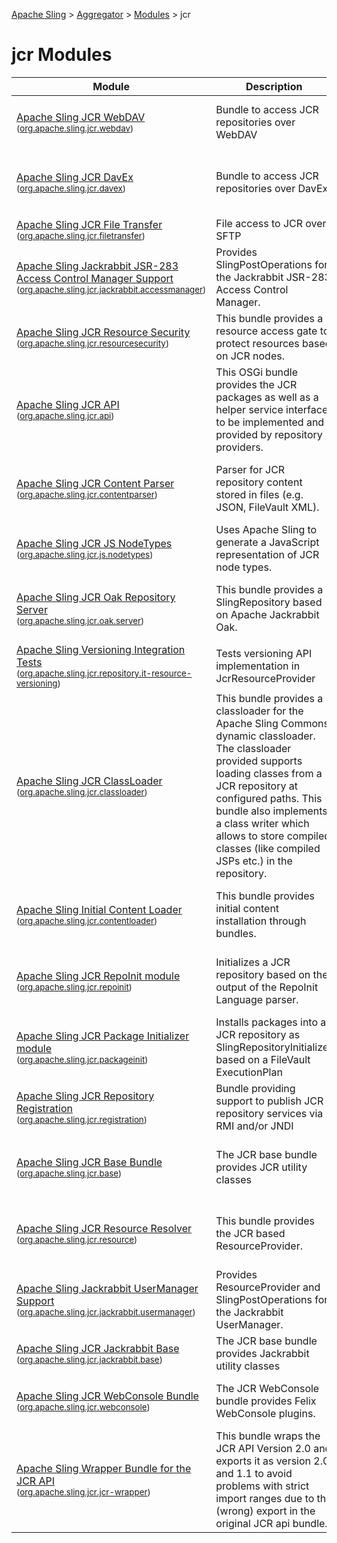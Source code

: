 [Apache Sling](https://sling.apache.org) > [Aggregator](https://github.com/apache/sling-aggregator/) > [Modules](https://github.com/apache/sling-aggregator/blob/master/docs/modules.md) > jcr
# jcr Modules

| Module | Description | Module&nbsp;Status | Pull&nbsp;Requests |
|---    |---    |---    |---    |
| [Apache Sling JCR WebDAV](https://github.com/apache/sling-org-apache-sling-jcr-webdav) <br/> <small>([org.apache.sling.jcr.webdav](https://search.maven.org/#search%7Cga%7C1%7Cg%3A%22org.apache.sling%22%20a%3A%22org.apache.sling.jcr.webdavD%22))</small> |          Bundle to access JCR repositories over WebDAV      | &#32;[![jcr](https://sling.apache.org/badges/group-jcr.svg)](https://github.com/apache/sling-aggregator/blob/master/docs/group/jcr.md)&#32;[![Maven Central](https://maven-badges.herokuapp.com/maven-central/org.apache.sling/org.apache.sling.jcr.webdav/badge.svg)](https://search.maven.org/#search%7Cga%7C1%7Cg%3A%22org.apache.sling%22%20a%3A%22org.apache.sling.jcr.webdav%22)&#32;[![Build Status](https://builds.apache.org/buildStatus/icon?job=Sling/sling-org-apache-sling-jcr-webdav/master)](https://builds.apache.org/job/Sling/job/sling-org-apache-sling-jcr-webdav/job/master) | &#32;[![Pull Requests](https://img.shields.io/github/issues-pr/apache/sling-org-apache-sling-jcr-webdav.svg)](https://github.com/apache/sling-org-apache-sling-jcr-webdav/pulls) |
| [Apache Sling JCR DavEx](https://github.com/apache/sling-org-apache-sling-jcr-davex) <br/> <small>([org.apache.sling.jcr.davex](https://search.maven.org/#search%7Cga%7C1%7Cg%3A%22org.apache.sling%22%20a%3A%22org.apache.sling.jcr.davexD%22))</small> |          Bundle to access JCR repositories over DavEx      | &#32;[![jcr](https://sling.apache.org/badges/group-jcr.svg)](https://github.com/apache/sling-aggregator/blob/master/docs/group/jcr.md)&#32;[![Maven Central](https://maven-badges.herokuapp.com/maven-central/org.apache.sling/org.apache.sling.jcr.davex/badge.svg)](https://search.maven.org/#search%7Cga%7C1%7Cg%3A%22org.apache.sling%22%20a%3A%22org.apache.sling.jcr.davex%22)&#32;[![Test Status](https://img.shields.io/jenkins/t/https/builds.apache.org/job/Sling/job/sling-org-apache-sling-jcr-davex/job/master.svg?longCache=true)](https://builds.apache.org/job/Sling/job/sling-org-apache-sling-jcr-davex/job/master/test_results_analyzer/)&#32;[![Build Status](https://builds.apache.org/buildStatus/icon?job=Sling/sling-org-apache-sling-jcr-davex/master)](https://builds.apache.org/job/Sling/job/sling-org-apache-sling-jcr-davex/job/master) | &#32;[![Pull Requests](https://img.shields.io/github/issues-pr/apache/sling-org-apache-sling-jcr-davex.svg)](https://github.com/apache/sling-org-apache-sling-jcr-davex/pulls) |
| [Apache Sling JCR File Transfer](https://github.com/apache/sling-org-apache-sling-jcr-filetransfer) <br/> <small>([org.apache.sling.jcr.filetransfer](https://search.maven.org/#search%7Cga%7C1%7Cg%3A%22org.apache.sling%22%20a%3A%22org.apache.sling.jcr.filetransferD%22))</small> | File access to JCR over SFTP | &#32;[![jcr](https://sling.apache.org/badges/group-jcr.svg)](https://github.com/apache/sling-aggregator/blob/master/docs/group/jcr.md)&#32;[![Build Status](https://builds.apache.org/buildStatus/icon?job=Sling/sling-org-apache-sling-jcr-filetransfer/master)](https://builds.apache.org/job/Sling/job/sling-org-apache-sling-jcr-filetransfer/job/master) | &#32;[![Pull Requests](https://img.shields.io/github/issues-pr/apache/sling-org-apache-sling-jcr-filetransfer.svg)](https://github.com/apache/sling-org-apache-sling-jcr-filetransfer/pulls) |
| [Apache Sling Jackrabbit JSR-283 Access Control Manager Support](https://github.com/apache/sling-org-apache-sling-jcr-jackrabbit-accessmanager) <br/> <small>([org.apache.sling.jcr.jackrabbit.accessmanager](https://search.maven.org/#search%7Cga%7C1%7Cg%3A%22org.apache.sling%22%20a%3A%22org.apache.sling.jcr.jackrabbit.accessmanagerD%22))</small> |          Provides SlingPostOperations for the Jackrabbit JSR-283 Access Control Manager.      | &#32;[![jcr](https://sling.apache.org/badges/group-jcr.svg)](https://github.com/apache/sling-aggregator/blob/master/docs/group/jcr.md)&#32;[![Maven Central](https://maven-badges.herokuapp.com/maven-central/org.apache.sling/org.apache.sling.jcr.jackrabbit.accessmanager/badge.svg)](https://search.maven.org/#search%7Cga%7C1%7Cg%3A%22org.apache.sling%22%20a%3A%22org.apache.sling.jcr.jackrabbit.accessmanager%22)&#32;[![Test Status](https://img.shields.io/jenkins/t/https/builds.apache.org/job/Sling/job/sling-org-apache-sling-jcr-jackrabbit-accessmanager/job/master.svg?longCache=true)](https://builds.apache.org/job/Sling/job/sling-org-apache-sling-jcr-jackrabbit-accessmanager/job/master/test_results_analyzer/)&#32;[![Build Status](https://builds.apache.org/buildStatus/icon?job=Sling/sling-org-apache-sling-jcr-jackrabbit-accessmanager/master)](https://builds.apache.org/job/Sling/job/sling-org-apache-sling-jcr-jackrabbit-accessmanager/job/master) | &#32;[![Pull Requests](https://img.shields.io/github/issues-pr/apache/sling-org-apache-sling-jcr-jackrabbit-accessmanager.svg)](https://github.com/apache/sling-org-apache-sling-jcr-jackrabbit-accessmanager/pulls) |
| [Apache Sling JCR Resource Security](https://github.com/apache/sling-org-apache-sling-jcr-resourcesecurity) <br/> <small>([org.apache.sling.jcr.resourcesecurity](https://search.maven.org/#search%7Cga%7C1%7Cg%3A%22org.apache.sling%22%20a%3A%22org.apache.sling.jcr.resourcesecurityD%22))</small> |          This bundle provides a resource access gate to protect resources based on JCR nodes.      | &#32;[![jcr](https://sling.apache.org/badges/group-jcr.svg)](https://github.com/apache/sling-aggregator/blob/master/docs/group/jcr.md)&#32;[![contrib](https://sling.apache.org/badges/status-contrib.svg)](https://github.com/apache/sling-aggregator/blob/master/docs/status/contrib.md)&#32;[![Maven Central](https://maven-badges.herokuapp.com/maven-central/org.apache.sling/org.apache.sling.jcr.resourcesecurity/badge.svg)](https://search.maven.org/#search%7Cga%7C1%7Cg%3A%22org.apache.sling%22%20a%3A%22org.apache.sling.jcr.resourcesecurity%22)&#32;[![Build Status](https://builds.apache.org/buildStatus/icon?job=Sling/sling-org-apache-sling-jcr-resourcesecurity/master)](https://builds.apache.org/job/Sling/job/sling-org-apache-sling-jcr-resourcesecurity/job/master) | &#32;[![Pull Requests](https://img.shields.io/github/issues-pr/apache/sling-org-apache-sling-jcr-resourcesecurity.svg)](https://github.com/apache/sling-org-apache-sling-jcr-resourcesecurity/pulls) |
| [Apache Sling JCR API](https://github.com/apache/sling-org-apache-sling-jcr-api) <br/> <small>([org.apache.sling.jcr.api](https://search.maven.org/#search%7Cga%7C1%7Cg%3A%22org.apache.sling%22%20a%3A%22org.apache.sling.jcr.apiD%22))</small> |          This OSGi bundle provides the JCR packages as         well as a helper service interface to be implemented and         provided by repository providers.      | &#32;[![jcr](https://sling.apache.org/badges/group-jcr.svg)](https://github.com/apache/sling-aggregator/blob/master/docs/group/jcr.md)&#32;[![Maven Central](https://maven-badges.herokuapp.com/maven-central/org.apache.sling/org.apache.sling.jcr.api/badge.svg)](https://search.maven.org/#search%7Cga%7C1%7Cg%3A%22org.apache.sling%22%20a%3A%22org.apache.sling.jcr.api%22)&#32;[![Build Status](https://builds.apache.org/buildStatus/icon?job=Sling/sling-org-apache-sling-jcr-api/master)](https://builds.apache.org/job/Sling/job/sling-org-apache-sling-jcr-api/job/master) | &#32;[![Pull Requests](https://img.shields.io/github/issues-pr/apache/sling-org-apache-sling-jcr-api.svg)](https://github.com/apache/sling-org-apache-sling-jcr-api/pulls) |
| [Apache Sling JCR Content Parser](https://github.com/apache/sling-org-apache-sling-jcr-contentparser) <br/> <small>([org.apache.sling.jcr.contentparser](https://search.maven.org/#search%7Cga%7C1%7Cg%3A%22org.apache.sling%22%20a%3A%22org.apache.sling.jcr.contentparserD%22))</small> |          Parser for JCR repository content stored in files (e.g. JSON, FileVault XML).      | &#32;[![jcr](https://sling.apache.org/badges/group-jcr.svg)](https://github.com/apache/sling-aggregator/blob/master/docs/group/jcr.md)&#32;[![Maven Central](https://maven-badges.herokuapp.com/maven-central/org.apache.sling/org.apache.sling.jcr.contentparser/badge.svg)](https://search.maven.org/#search%7Cga%7C1%7Cg%3A%22org.apache.sling%22%20a%3A%22org.apache.sling.jcr.contentparser%22)&#32;[![Test Status](https://img.shields.io/jenkins/t/https/builds.apache.org/job/Sling/job/sling-org-apache-sling-jcr-contentparser/job/master.svg?longCache=true)](https://builds.apache.org/job/Sling/job/sling-org-apache-sling-jcr-contentparser/job/master/test_results_analyzer/)&#32;[![Build Status](https://builds.apache.org/buildStatus/icon?job=Sling/sling-org-apache-sling-jcr-contentparser/master)](https://builds.apache.org/job/Sling/job/sling-org-apache-sling-jcr-contentparser/job/master) | &#32;[![Pull Requests](https://img.shields.io/github/issues-pr/apache/sling-org-apache-sling-jcr-contentparser.svg)](https://github.com/apache/sling-org-apache-sling-jcr-contentparser/pulls) |
| [Apache Sling JCR JS NodeTypes](https://github.com/apache/sling-org-apache-sling-jcr-js-nodetypes) <br/> <small>([org.apache.sling.jcr.js.nodetypes](https://search.maven.org/#search%7Cga%7C1%7Cg%3A%22org.apache.sling%22%20a%3A%22org.apache.sling.jcr.js.nodetypesD%22))</small> |  	Uses Apache Sling to generate a JavaScript representation of JCR node types.      | &#32;[![jcr](https://sling.apache.org/badges/group-jcr.svg)](https://github.com/apache/sling-aggregator/blob/master/docs/group/jcr.md)&#32;[![contrib](https://sling.apache.org/badges/status-contrib.svg)](https://github.com/apache/sling-aggregator/blob/master/docs/status/contrib.md)&#32;[![Test Status](https://img.shields.io/jenkins/t/https/builds.apache.org/job/Sling/job/sling-org-apache-sling-jcr-js-nodetypes/job/master.svg?longCache=true)](https://builds.apache.org/job/Sling/job/sling-org-apache-sling-jcr-js-nodetypes/job/master/test_results_analyzer/)&#32;[![Build Status](https://builds.apache.org/buildStatus/icon?job=Sling/sling-org-apache-sling-jcr-js-nodetypes/master)](https://builds.apache.org/job/Sling/job/sling-org-apache-sling-jcr-js-nodetypes/job/master) | &#32;[![Pull Requests](https://img.shields.io/github/issues-pr/apache/sling-org-apache-sling-jcr-js-nodetypes.svg)](https://github.com/apache/sling-org-apache-sling-jcr-js-nodetypes/pulls) |
| [Apache Sling JCR Oak Repository Server](https://github.com/apache/sling-org-apache-sling-jcr-oak-server) <br/> <small>([org.apache.sling.jcr.oak.server](https://search.maven.org/#search%7Cga%7C1%7Cg%3A%22org.apache.sling%22%20a%3A%22org.apache.sling.jcr.oak.serverD%22))</small> | This bundle provides a SlingRepository based on Apache Jackrabbit Oak. | &#32;[![jcr](https://sling.apache.org/badges/group-jcr.svg)](https://github.com/apache/sling-aggregator/blob/master/docs/group/jcr.md)&#32;[![Maven Central](https://maven-badges.herokuapp.com/maven-central/org.apache.sling/org.apache.sling.jcr.oak.server/badge.svg)](https://search.maven.org/#search%7Cga%7C1%7Cg%3A%22org.apache.sling%22%20a%3A%22org.apache.sling.jcr.oak.server%22)&#32;[![Test Status](https://img.shields.io/jenkins/t/https/builds.apache.org/job/Sling/job/sling-org-apache-sling-jcr-oak-server/job/master.svg?longCache=true)](https://builds.apache.org/job/Sling/job/sling-org-apache-sling-jcr-oak-server/job/master/test_results_analyzer/)&#32;[![Build Status](https://builds.apache.org/buildStatus/icon?job=Sling/sling-org-apache-sling-jcr-oak-server/master)](https://builds.apache.org/job/Sling/job/sling-org-apache-sling-jcr-oak-server/job/master) | &#32;[![Pull Requests](https://img.shields.io/github/issues-pr/apache/sling-org-apache-sling-jcr-oak-server.svg)](https://github.com/apache/sling-org-apache-sling-jcr-oak-server/pulls) |
| [Apache Sling Versioning Integration Tests](https://github.com/apache/sling-org-apache-sling-jcr-repository-it-resource-versioning) <br/> <small>([org.apache.sling.jcr.repository.it-resource-versioning](https://search.maven.org/#search%7Cga%7C1%7Cg%3A%22org.apache.sling%22%20a%3A%22org.apache.sling.jcr.repository.it-resource-versioningD%22))</small> | Tests versioning API implementation in JcrResourceProvider | &#32;[![jcr](https://sling.apache.org/badges/group-jcr.svg)](https://github.com/apache/sling-aggregator/blob/master/docs/group/jcr.md)&#32;[![Test Status](https://img.shields.io/jenkins/t/https/builds.apache.org/job/Sling/job/sling-org-apache-sling-jcr-repository-it-resource-versioning/job/master.svg?longCache=true)](https://builds.apache.org/job/Sling/job/sling-org-apache-sling-jcr-repository-it-resource-versioning/job/master/test_results_analyzer/)&#32;[![Build Status](https://builds.apache.org/buildStatus/icon?job=Sling/sling-org-apache-sling-jcr-repository-it-resource-versioning/master)](https://builds.apache.org/job/Sling/job/sling-org-apache-sling-jcr-repository-it-resource-versioning/job/master) | &#32;[![Pull Requests](https://img.shields.io/github/issues-pr/apache/sling-org-apache-sling-jcr-repository-it-resource-versioning.svg)](https://github.com/apache/sling-org-apache-sling-jcr-repository-it-resource-versioning/pulls) |
| [Apache Sling JCR ClassLoader](https://github.com/apache/sling-org-apache-sling-jcr-classloader) <br/> <small>([org.apache.sling.jcr.classloader](https://search.maven.org/#search%7Cga%7C1%7Cg%3A%22org.apache.sling%22%20a%3A%22org.apache.sling.jcr.classloaderD%22))</small> |          This bundle provides a classloader for the Apache Sling Commons         dynamic classloader. The classloader provided supports loading         classes from a JCR repository at configured paths. This bundle         also implements a class writer which allows to store compiled         classes (like compiled JSPs etc.) in the repository.      | &#32;[![jcr](https://sling.apache.org/badges/group-jcr.svg)](https://github.com/apache/sling-aggregator/blob/master/docs/group/jcr.md)&#32;[![Maven Central](https://maven-badges.herokuapp.com/maven-central/org.apache.sling/org.apache.sling.jcr.classloader/badge.svg)](https://search.maven.org/#search%7Cga%7C1%7Cg%3A%22org.apache.sling%22%20a%3A%22org.apache.sling.jcr.classloader%22)&#32;[![Build Status](https://builds.apache.org/buildStatus/icon?job=Sling/sling-org-apache-sling-jcr-classloader/master)](https://builds.apache.org/job/Sling/job/sling-org-apache-sling-jcr-classloader/job/master) | &#32;[![Pull Requests](https://img.shields.io/github/issues-pr/apache/sling-org-apache-sling-jcr-classloader.svg)](https://github.com/apache/sling-org-apache-sling-jcr-classloader/pulls) |
| [Apache Sling Initial Content Loader](https://github.com/apache/sling-org-apache-sling-jcr-contentloader) <br/> <small>([org.apache.sling.jcr.contentloader](https://search.maven.org/#search%7Cga%7C1%7Cg%3A%22org.apache.sling%22%20a%3A%22org.apache.sling.jcr.contentloaderD%22))</small> | This bundle provides initial content installation through bundles. | &#32;[![jcr](https://sling.apache.org/badges/group-jcr.svg)](https://github.com/apache/sling-aggregator/blob/master/docs/group/jcr.md)&#32;[![Maven Central](https://maven-badges.herokuapp.com/maven-central/org.apache.sling/org.apache.sling.jcr.contentloader/badge.svg)](https://search.maven.org/#search%7Cga%7C1%7Cg%3A%22org.apache.sling%22%20a%3A%22org.apache.sling.jcr.contentloader%22)&#32;[![Test Status](https://img.shields.io/jenkins/t/https/builds.apache.org/job/Sling/job/sling-org-apache-sling-jcr-contentloader/job/master.svg?longCache=true)](https://builds.apache.org/job/Sling/job/sling-org-apache-sling-jcr-contentloader/job/master/test_results_analyzer/)&#32;[![Build Status](https://builds.apache.org/buildStatus/icon?job=Sling/sling-org-apache-sling-jcr-contentloader/master)](https://builds.apache.org/job/Sling/job/sling-org-apache-sling-jcr-contentloader/job/master) | &#32;[![Pull Requests](https://img.shields.io/github/issues-pr/apache/sling-org-apache-sling-jcr-contentloader.svg)](https://github.com/apache/sling-org-apache-sling-jcr-contentloader/pulls) |
| [Apache Sling JCR RepoInit module](https://github.com/apache/sling-org-apache-sling-jcr-repoinit) <br/> <small>([org.apache.sling.jcr.repoinit](https://search.maven.org/#search%7Cga%7C1%7Cg%3A%22org.apache.sling%22%20a%3A%22org.apache.sling.jcr.repoinitD%22))</small> |  	  Initializes a JCR repository based on the output 	  of the RepoInit Language parser.    | &#32;[![jcr](https://sling.apache.org/badges/group-jcr.svg)](https://github.com/apache/sling-aggregator/blob/master/docs/group/jcr.md)&#32;[![Maven Central](https://maven-badges.herokuapp.com/maven-central/org.apache.sling/org.apache.sling.jcr.repoinit/badge.svg)](https://search.maven.org/#search%7Cga%7C1%7Cg%3A%22org.apache.sling%22%20a%3A%22org.apache.sling.jcr.repoinit%22)&#32;[![Test Status](https://img.shields.io/jenkins/t/https/builds.apache.org/job/Sling/job/sling-org-apache-sling-jcr-repoinit/job/master.svg?longCache=true)](https://builds.apache.org/job/Sling/job/sling-org-apache-sling-jcr-repoinit/job/master/test_results_analyzer/)&#32;[![Build Status](https://builds.apache.org/buildStatus/icon?job=Sling/sling-org-apache-sling-jcr-repoinit/master)](https://builds.apache.org/job/Sling/job/sling-org-apache-sling-jcr-repoinit/job/master) | &#32;[![Pull Requests](https://img.shields.io/github/issues-pr/apache/sling-org-apache-sling-jcr-repoinit.svg)](https://github.com/apache/sling-org-apache-sling-jcr-repoinit/pulls) |
| [Apache Sling JCR Package Initializer module](https://github.com/apache/sling-org-apache-sling-jcr-packageinit) <br/> <small>([org.apache.sling.jcr.packageinit](https://search.maven.org/#search%7Cga%7C1%7Cg%3A%22org.apache.sling%22%20a%3A%22org.apache.sling.jcr.packageinitD%22))</small> |  	  Installs packages into a JCR repository as SlingRepositoryInitializer based on a FileVault ExecutionPlan    | &#32;[![jcr](https://sling.apache.org/badges/group-jcr.svg)](https://github.com/apache/sling-aggregator/blob/master/docs/group/jcr.md)&#32;[![Test Status](https://img.shields.io/jenkins/t/https/builds.apache.org/job/Sling/job/sling-org-apache-sling-jcr-packageinit/job/master.svg?longCache=true)](https://builds.apache.org/job/Sling/job/sling-org-apache-sling-jcr-packageinit/job/master/test_results_analyzer/)&#32;[![Build Status](https://builds.apache.org/buildStatus/icon?job=Sling/sling-org-apache-sling-jcr-packageinit/master)](https://builds.apache.org/job/Sling/job/sling-org-apache-sling-jcr-packageinit/job/master) | &#32;[![Pull Requests](https://img.shields.io/github/issues-pr/apache/sling-org-apache-sling-jcr-packageinit.svg)](https://github.com/apache/sling-org-apache-sling-jcr-packageinit/pulls) |
| [Apache Sling JCR Repository Registration](https://github.com/apache/sling-org-apache-sling-jcr-registration) <br/> <small>([org.apache.sling.jcr.registration](https://search.maven.org/#search%7Cga%7C1%7Cg%3A%22org.apache.sling%22%20a%3A%22org.apache.sling.jcr.registrationD%22))</small> |          Bundle providing support to publish JCR repository services via RMI and/or JNDI      | &#32;[![jcr](https://sling.apache.org/badges/group-jcr.svg)](https://github.com/apache/sling-aggregator/blob/master/docs/group/jcr.md)&#32;[![Maven Central](https://maven-badges.herokuapp.com/maven-central/org.apache.sling/org.apache.sling.jcr.registration/badge.svg)](https://search.maven.org/#search%7Cga%7C1%7Cg%3A%22org.apache.sling%22%20a%3A%22org.apache.sling.jcr.registration%22)&#32;[![Build Status](https://builds.apache.org/buildStatus/icon?job=Sling/sling-org-apache-sling-jcr-registration/master)](https://builds.apache.org/job/Sling/job/sling-org-apache-sling-jcr-registration/job/master) | &#32;[![Pull Requests](https://img.shields.io/github/issues-pr/apache/sling-org-apache-sling-jcr-registration.svg)](https://github.com/apache/sling-org-apache-sling-jcr-registration/pulls) |
| [Apache Sling JCR Base Bundle](https://github.com/apache/sling-org-apache-sling-jcr-base) <br/> <small>([org.apache.sling.jcr.base](https://search.maven.org/#search%7Cga%7C1%7Cg%3A%22org.apache.sling%22%20a%3A%22org.apache.sling.jcr.baseD%22))</small> |  		The JCR base bundle provides JCR utility classes      | &#32;[![jcr](https://sling.apache.org/badges/group-jcr.svg)](https://github.com/apache/sling-aggregator/blob/master/docs/group/jcr.md)&#32;[![Maven Central](https://maven-badges.herokuapp.com/maven-central/org.apache.sling/org.apache.sling.jcr.base/badge.svg)](https://search.maven.org/#search%7Cga%7C1%7Cg%3A%22org.apache.sling%22%20a%3A%22org.apache.sling.jcr.base%22)&#32;[![Test Status](https://img.shields.io/jenkins/t/https/builds.apache.org/job/Sling/job/sling-org-apache-sling-jcr-base/job/master.svg?longCache=true)](https://builds.apache.org/job/Sling/job/sling-org-apache-sling-jcr-base/job/master/test_results_analyzer/)&#32;[![Build Status](https://builds.apache.org/buildStatus/icon?job=Sling/sling-org-apache-sling-jcr-base/master)](https://builds.apache.org/job/Sling/job/sling-org-apache-sling-jcr-base/job/master) | &#32;[![Pull Requests](https://img.shields.io/github/issues-pr/apache/sling-org-apache-sling-jcr-base.svg)](https://github.com/apache/sling-org-apache-sling-jcr-base/pulls) |
| [Apache Sling JCR Resource Resolver](https://github.com/apache/sling-org-apache-sling-jcr-resource) <br/> <small>([org.apache.sling.jcr.resource](https://search.maven.org/#search%7Cga%7C1%7Cg%3A%22org.apache.sling%22%20a%3A%22org.apache.sling.jcr.resourceD%22))</small> |          This bundle provides the JCR based ResourceProvider.      | &#32;[![jcr](https://sling.apache.org/badges/group-jcr.svg)](https://github.com/apache/sling-aggregator/blob/master/docs/group/jcr.md)&#32;[![Maven Central](https://maven-badges.herokuapp.com/maven-central/org.apache.sling/org.apache.sling.jcr.resource/badge.svg)](https://search.maven.org/#search%7Cga%7C1%7Cg%3A%22org.apache.sling%22%20a%3A%22org.apache.sling.jcr.resource%22)&#32;[![Test Status](https://img.shields.io/jenkins/t/https/builds.apache.org/job/Sling/job/sling-org-apache-sling-jcr-resource/job/master.svg?longCache=true)](https://builds.apache.org/job/Sling/job/sling-org-apache-sling-jcr-resource/job/master/test_results_analyzer/)&#32;[![Build Status](https://builds.apache.org/buildStatus/icon?job=Sling/sling-org-apache-sling-jcr-resource/master)](https://builds.apache.org/job/Sling/job/sling-org-apache-sling-jcr-resource/job/master) | &#32;[![Pull Requests](https://img.shields.io/github/issues-pr/apache/sling-org-apache-sling-jcr-resource.svg)](https://github.com/apache/sling-org-apache-sling-jcr-resource/pulls) |
| [Apache Sling Jackrabbit UserManager Support](https://github.com/apache/sling-org-apache-sling-jcr-jackrabbit-usermanager) <br/> <small>([org.apache.sling.jcr.jackrabbit.usermanager](https://search.maven.org/#search%7Cga%7C1%7Cg%3A%22org.apache.sling%22%20a%3A%22org.apache.sling.jcr.jackrabbit.usermanagerD%22))</small> |          Provides ResourceProvider and SlingPostOperations for the Jackrabbit         UserManager.      | &#32;[![jcr](https://sling.apache.org/badges/group-jcr.svg)](https://github.com/apache/sling-aggregator/blob/master/docs/group/jcr.md)&#32;[![Maven Central](https://maven-badges.herokuapp.com/maven-central/org.apache.sling/org.apache.sling.jcr.jackrabbit.usermanager/badge.svg)](https://search.maven.org/#search%7Cga%7C1%7Cg%3A%22org.apache.sling%22%20a%3A%22org.apache.sling.jcr.jackrabbit.usermanager%22)&#32;[![Build Status](https://builds.apache.org/buildStatus/icon?job=Sling/sling-org-apache-sling-jcr-jackrabbit-usermanager/master)](https://builds.apache.org/job/Sling/job/sling-org-apache-sling-jcr-jackrabbit-usermanager/job/master) | &#32;[![Pull Requests](https://img.shields.io/github/issues-pr/apache/sling-org-apache-sling-jcr-jackrabbit-usermanager.svg)](https://github.com/apache/sling-org-apache-sling-jcr-jackrabbit-usermanager/pulls) |
| [Apache Sling JCR Jackrabbit Base](https://github.com/apache/sling-org-apache-sling-jcr-jackrabbit-base) <br/> <small>([org.apache.sling.jcr.jackrabbit.base](https://search.maven.org/#search%7Cga%7C1%7Cg%3A%22org.apache.sling%22%20a%3A%22org.apache.sling.jcr.jackrabbit.baseD%22))</small> |  		The JCR base bundle provides Jackrabbit utility classes      | &#32;[![jcr](https://sling.apache.org/badges/group-jcr.svg)](https://github.com/apache/sling-aggregator/blob/master/docs/group/jcr.md)&#32;[![Build Status](https://builds.apache.org/buildStatus/icon?job=Sling/sling-org-apache-sling-jcr-jackrabbit-base/master)](https://builds.apache.org/job/Sling/job/sling-org-apache-sling-jcr-jackrabbit-base/job/master) | &#32;[![Pull Requests](https://img.shields.io/github/issues-pr/apache/sling-org-apache-sling-jcr-jackrabbit-base.svg)](https://github.com/apache/sling-org-apache-sling-jcr-jackrabbit-base/pulls) |
| [Apache Sling JCR WebConsole Bundle](https://github.com/apache/sling-org-apache-sling-jcr-webconsole) <br/> <small>([org.apache.sling.jcr.webconsole](https://search.maven.org/#search%7Cga%7C1%7Cg%3A%22org.apache.sling%22%20a%3A%22org.apache.sling.jcr.webconsoleD%22))</small> |          The JCR WebConsole bundle provides Felix WebConsole plugins.      | &#32;[![jcr](https://sling.apache.org/badges/group-jcr.svg)](https://github.com/apache/sling-aggregator/blob/master/docs/group/jcr.md)&#32;[![Maven Central](https://maven-badges.herokuapp.com/maven-central/org.apache.sling/org.apache.sling.jcr.webconsole/badge.svg)](https://search.maven.org/#search%7Cga%7C1%7Cg%3A%22org.apache.sling%22%20a%3A%22org.apache.sling.jcr.webconsole%22)&#32;[![Build Status](https://builds.apache.org/buildStatus/icon?job=Sling/sling-org-apache-sling-jcr-webconsole/master)](https://builds.apache.org/job/Sling/job/sling-org-apache-sling-jcr-webconsole/job/master) | &#32;[![Pull Requests](https://img.shields.io/github/issues-pr/apache/sling-org-apache-sling-jcr-webconsole.svg)](https://github.com/apache/sling-org-apache-sling-jcr-webconsole/pulls) |
| [Apache Sling Wrapper Bundle for the JCR API](https://github.com/apache/sling-org-apache-sling-jcr-jcr-wrapper) <br/> <small>([org.apache.sling.jcr.jcr-wrapper](https://search.maven.org/#search%7Cga%7C1%7Cg%3A%22org.apache.sling%22%20a%3A%22org.apache.sling.jcr.jcr-wrapperD%22))</small> |          This bundle wraps the JCR API Version 2.0 and exports it as version 2.0 and 1.1         to avoid problems with strict import ranges due to the (wrong) export in the         original JCR api bundle.      | &#32;[![jcr](https://sling.apache.org/badges/group-jcr.svg)](https://github.com/apache/sling-aggregator/blob/master/docs/group/jcr.md)&#32;[![Maven Central](https://maven-badges.herokuapp.com/maven-central/org.apache.sling/org.apache.sling.jcr.jcr-wrapper/badge.svg)](https://search.maven.org/#search%7Cga%7C1%7Cg%3A%22org.apache.sling%22%20a%3A%22org.apache.sling.jcr.jcr-wrapper%22)&#32;[![Build Status](https://builds.apache.org/buildStatus/icon?job=Sling/sling-org-apache-sling-jcr-jcr-wrapper/master)](https://builds.apache.org/job/Sling/job/sling-org-apache-sling-jcr-jcr-wrapper/job/master) | &#32;[![Pull Requests](https://img.shields.io/github/issues-pr/apache/sling-org-apache-sling-jcr-jcr-wrapper.svg)](https://github.com/apache/sling-org-apache-sling-jcr-jcr-wrapper/pulls) |